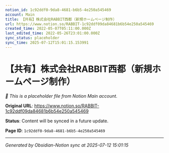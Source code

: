 ```yaml
---
notion_id: 1c92ddf0-9da8-4681-b6b5-4e250a545469
account: Main
title: 【共有】株式会社RABBIT西都（新規ホームページ制作）
url: https://www.notion.so/RABBIT-1c92ddf09da84681b6b54e250a545469
created_time: 2022-05-07T05:11:00.000Z
last_edited_time: 2022-05-26T23:01:00.000Z
sync_status: placeholder
sync_time: 2025-07-12T15:01:15.153991
---
```


# 【共有】株式会社RABBIT西都（新規ホームページ制作）

*🔄 This is a placeholder file from Notion Main account.*

**Original URL**: https://www.notion.so/RABBIT-1c92ddf09da84681b6b54e250a545469

**Status**: Content will be synced in a future update.

**Page ID**: `1c92ddf0-9da8-4681-b6b5-4e250a545469`

---

*Generated by Obsidian-Notion sync at 2025-07-12 15:01:15*
